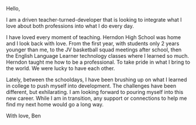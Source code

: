 Hello,

I am a driven teacher-turned-developer that is looking to integrate what I love about both professions into what I do every day.

I have loved every moment of teaching. Herndon High School was home and I look back with love. From the first year, with students only 2 years younger than me, to the JV basketball squad meetings after school, then the English Language Learner technology classes where I learned so much. Herndon taught me how to be a professional. To take pride in what I bring to the world. We were lucky to have each other.

Lately, between the schooldays, I have been brushing up on what I learned in college to push myself into development. The challenges have been different, but exhilarating. I am looking forward to pouring myself into this new career. While I am in transition, any support or connections to help me find my next home would go a long way.

With love,
Ben

